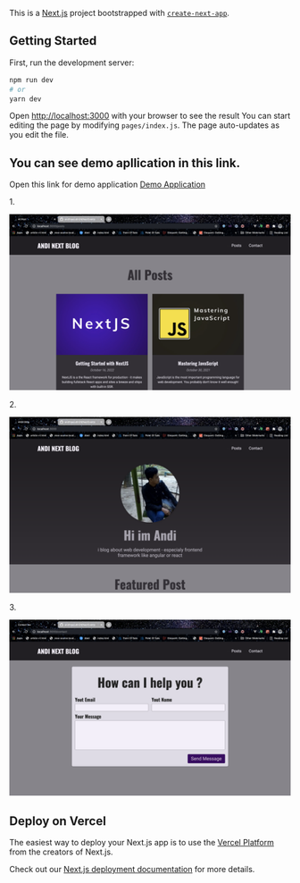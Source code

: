 This is a [Next.js](https://nextjs.org/) project bootstrapped with [`create-next-app`](https://github.com/vercel/next.js/tree/canary/packages/create-next-app).

## Getting Started

First, run the development server:

```bash
npm run dev
# or
yarn dev
```


Open [http://localhost:3000](http://localhost:3000) with your browser to see the result
You can start editing the page by modifying `pages/index.js`. The page auto-updates as you edit the file.

  ## You can see demo apllication in this link.
        
 Open this link for demo application <a href="https://next-blog-gamma-pink.vercel.app/">Demo Application</a>

1.<p align="center"><img src="https://github.com/andihoerudin24/next-blog/blob/master/1.png"></p>
2.<p align="center"><img src="https://github.com/andihoerudin24/next-blog/blob/master/2.png"></p>
3.<p align="center"><img src="https://github.com/andihoerudin24/next-blog/blob/master/3.png"></p>

## Deploy on Vercel

The easiest way to deploy your Next.js app is to use the [Vercel Platform](https://vercel.com/new?utm_medium=default-template&filter=next.js&utm_source=create-next-app&utm_campaign=create-next-app-readme) from the creators of Next.js.

Check out our [Next.js deployment documentation](https://nextjs.org/docs/deployment) for more details.
